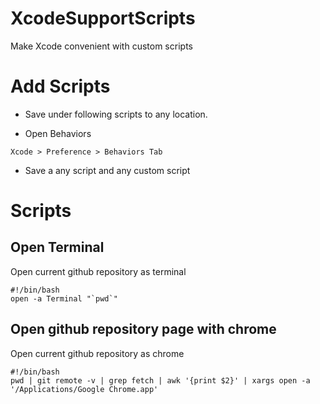 # XcodeSupportScripts
 Make Xcode convenient with custom scripts

# Add Scripts

- Save under following scripts to any location.

- Open Behaviors

```
Xcode > Preference > Behaviors Tab
```

- Save a any script and any custom script 

# Scripts

## Open Terminal

Open current github repository as terminal

```
#!/bin/bash
open -a Terminal "`pwd`"
```

## Open github repository page with chrome

Open current github repository as chrome


```
#!/bin/bash
pwd | git remote -v | grep fetch | awk '{print $2}' | xargs open -a '/Applications/Google Chrome.app'
```

